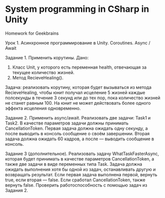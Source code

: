 # System programming in CSharp in Unity
 Homework for Geekbrains


Урок 1. Асинхронное программирование в Unity. Coroutines. Async / Await

Задание 1. Применить корутины.
Дано:
1. Класс Unit, у которого есть переменная health, отвечающая за текущее количество жизней.
2. Метод RecieveHealing().

Задача: реализовать корутину, которая будет вызываться из метода RecieveHealing, чтобы юнит получал исцеление 5 жизней каждые полсекунды в течение 3 секунд или до тех пор, пока количество жизней не станет равным 100. На юнит не может действовать более одного эффекта исцеления одновременно.

Задание 2. Применить async/await.
Реализовать две задачи: Task1 и Task2. В качестве параметров задачи должны принимать CancellationToken. Первая задача должна ожидать одну секунду, а после выводить в консоль сообщение о своём завершении. Вторая задача должна ожидать 60 кадров, а после — выводить сообщение в консоль.

Задание 3 (дополнительное).
Реализовать задачу WhatTaskFasterAsync, которая будет принимать в качестве параметров CancellationToken, а также две задачи в виде переменных типа Task. Задача должна ожидать выполнения хотя бы одной из задач, останавливать другую и возвращать результат. Если первая задача выполнена первой, вернуть true, если вторая — false. Если сработал CancellationToken, также вернуть false. Проверить работоспособность с помощью задач из Задания 2.
